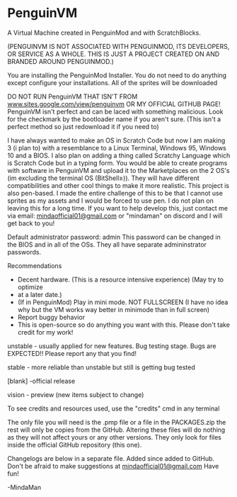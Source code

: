 # PenguinVM
A Virtual Machine created in PenguinMod and with ScratchBlocks. 

(PENGUINVM IS NOT ASSOCIATED WITH PENGUINMOD, ITS DEVELOPERS, OR SERVICE AS A WHOLE.
THIS IS JUST A PROJECT CREATED ON AND BRANDED AROUND PENGUINMOD.)

You are installing the PenguinMod Installer. You do not need to do anything except
configure your installations. All of the sprites will be downloaded

DO NOT RUN PenguinVM THAT ISN'T FROM www.sites.google.com/view/penguinvm OR MY
OFFICIAL GITHUB PAGE! PenguinVM isn't perfect and can be laced with something
malicious. Look for the checkmark by the bootloader name if you aren't sure. 
(This isn't a perfect method so just redownload it if you need to)

I have always wanted to make an OS in Scratch Code but now I am making 3 
(i plan to) with a resemblance to a Linux Terminal, Windows 95, Windows 10 and a 
BIOS. I also plan on adding a thing called Scratchy Language which is Scratch Code
but in a typing form. You would be able to create programs with software in 
PenguinVM and upload it to the Marketplaces on the 2 OS's (im excluding the
terminal OS (BitShell≥)). They will have different compatibilities and other 
cool things to make it more realistic. This project is also pen-based. I made the
entire challenge of this to be that I cannot use sprites as my assets and I would
be forced to use pen. I do not plan on leaving this for a long time. If you want
to help develop this, just contact me via email: mindaofficial01@gmail.com or
"mindaman" on discord and I will get back to you! 

Default administrator password: admin
This password can be changed in the BIOS and in all of the OSs.
They all have separate admininstrator passwords.

Recommendations

- Decent hardware. (This is a resource intensive experience) (May try to optimize
- at a later date.)
- (If in PenguinMod) Play in mini mode. NOT FULLSCREEN (I have no idea why but the
VM works way better in minimode than in full screen)
- Report buggy behavior
- This is open-source so do anything you want with this. Please don't take
credit for my work!

unstable - usually applied for new features. Bug testing stage. Bugs are 
EXPECTED!! Please report any that you find!

stable - more reliable than unstable but still is getting bug tested

[blank] -official release

vision - preview (new items subject to change)

To see credits and resources used, use the "credits" cmd in any terminal

The only file you will need is the .pmp file or a file in the PACKAGES.zip the 
rest will only be copies from the GitHub. Altering these files will do nothing
as they will not affect yours or any other versions. They only look for files
inside the official GitHub repository (this one).

Changelogs are below in a separate file. Added since added to GitHub.
Don't be afraid to make suggestions at mindaofficial01@gmail.com
Have fun!

-MindaMan
